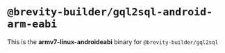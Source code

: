 # `@brevity-builder/gql2sql-android-arm-eabi`

This is the **armv7-linux-androideabi** binary for `@brevity-builder/gql2sql`
